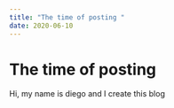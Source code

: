 ```yaml
---
title: "The time of posting "
date: 2020-06-10
---
```


# The time of posting 

Hi, my name is diego and I create this blog
